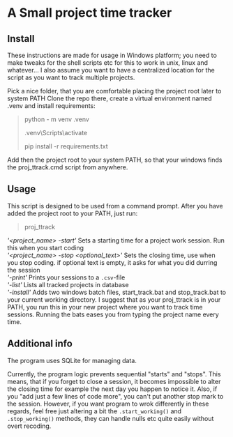 # A Small project time tracker

## Install

These instructions are made for usage in Windows platform; you need to make tweaks for the shell scripts etc for this to work in unix, linux and whatever... I also assume you want to have a centralized location for the script as you want to track multiple projects.

Pick a nice folder, that you are comfortable placing the project root later to system PATH
Clone the repo there, create a virtual environment named .venv and install requirements:

>python - m venv .venv
>
>.venv\Scripts\activate
>
>pip install -r requirements.txt
>

Add then the project root to your system PATH, so that your windows finds the proj_ttrack.cmd script from anywhere.

## Usage

This script is designed to be used from a command prompt. After you have added the project root to your PATH, just run:

>proj_ttrack <args>

<I>'<project_name> -start'</I> Sets a starting time for a project work session. Run this when you start coding<BR>
<I>'<project_name> -stop <optional_text>'</I>  Sets the closing time, use when you stop coding. if optional text is empty, it asks for what you did durring the session<BR>
<I>'-print'</I> Prints your sessions to a `.csv`-file<BR>
<I>'-list'</I> Lists all tracked projects in database<BR>
<I>'-install'</I> Adds two windows batch files, start_track.bat and stop_track.bat to your current working directory. I suggest that as your proj_ttrack is in your PATH, you run this in your new project where you want to track time sessions. Running the bats eases you from typing the project name every time.<BR>

## Additional info

The program uses SQLite for managing data.

Currently, the program logic prevents sequential "starts" and "stops". This means, that if you forget to close a session, it becomes impossible to alter the closing time for example the next day you happen to notice it. Also, if you "add just a few lines of code more", you can't put another stop mark to the session. However, if you want program to wrok differently in these regards, feel free just altering a bit the `.start_working()` and `.stop_working()` methods, they can handle nulls etc quite easily without overt recoding.
